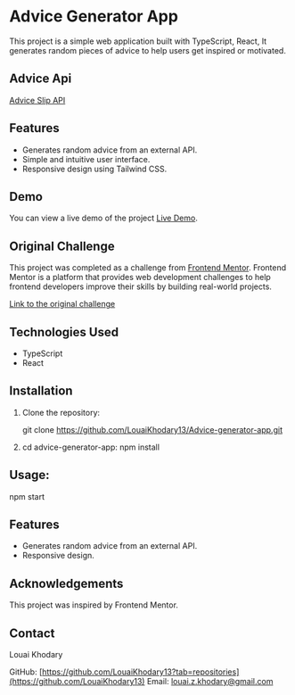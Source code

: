 # Advice Generator App

This project is a simple web application built with TypeScript, React, It generates random pieces of advice to help users get inspired or motivated.

## Advice Api

[Advice Slip API](https://api.adviceslip.com)

## Features

- Generates random advice from an external API.
- Simple and intuitive user interface.
- Responsive design using Tailwind CSS.

## Demo

You can view a live demo of the project [Live Demo](https://adivce-generator-mentor.netlify.app/).

## Original Challenge

This project was completed as a challenge from [Frontend Mentor](https://www.frontendmentor.io/challenges/advice-generator-app-QdUG-13db/hub). Frontend Mentor is a platform that provides web development challenges to help frontend developers improve their skills by building real-world projects.

[Link to the original challenge](https://www.frontendmentor.io/challenges/advice-generator-app-QdUG-13db/hub)

## Technologies Used

- TypeScript
- React

## Installation

1. Clone the repository:

   git clone https://github.com/LouaiKhodary13/Advice-generator-app.git

2. cd advice-generator-app:
   npm install

## Usage:

npm start

## Features

- Generates random advice from an external API.
- Responsive design.

## Acknowledgements

This project was inspired by Frontend Mentor.

## Contact

Louai Khodary

GitHub: [https://github.com/LouaiKhodary13?tab=repositories](https://github.com/LouaiKhodary13)
Email: [louai.z.khodary@gmail.com](mailto:louai.z.khodary@gmail.com)

